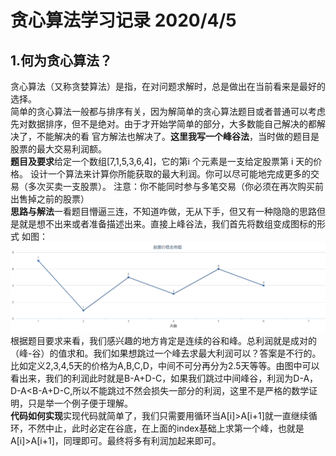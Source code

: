# 贪心算法学习记录 2020/4/5  
## 1.何为贪心算法？  
贪心算法（又称贪婪算法）是指，在对问题求解时，总是做出在当前看来是最好的选择。  
简单的贪心算法一般都与排序有关，因为解简单的贪心算法题目或者普通可以考虑先对数据排序，但不是绝对。由于才开始学简单的部分，大多数能自己解决的都解决了，不能解决的看
官方解法也解决了。**这里我写一个峰谷法**，当时做的题目是股票的最大交易利润额。  
**题目及要求**给定一个数组[7,1,5,3,6,4]，它的第i 个元素是一支给定股票第 i 天的价格。
设计一个算法来计算你所能获取的最大利润。你可以尽可能地完成更多的交易（多次买卖一支股票）。
注意：你不能同时参与多笔交易（你必须在再次购买前出售掉之前的股票）  
**思路与解法**一看题目懵逼三连，不知道咋做，无从下手，但又有一种隐隐的思路但是就是想不出来或者准备描述出来。直接上峰谷法，我们首先将数组变成图标的形式
如图：![股票价格](https://github.com/781303842/Mainstudy/blob/master/ALLIMG/holderprice.png)
根据题目要求来看，我们感兴趣的地方肯定是连续的谷和峰。总利润就是成对的（峰-谷）的值求和。我们如果想跳过一个峰去求最大利润可以？答案是不行的。
比如定义2,3,4,5天的价格为A,B,C,D，中间不可分再分为2.5天等等。由图中可以看出来，我们的利润此时就是B-A+D-C，如果我们跳过中间峰谷，利润为D-A，D-A<B-A+D-C,所以不能跳过不然会损失一部分的利润，这里不是严格的数学证明，只是举一个例子便于理解。  
**代码如何实现**实现代码就简单了，我们只需要用循环当A[i]>A[i+1]就一直继续循环，不然中止，此时必定在谷底，在上面的index基础上求第一个峰，也就是A[i]>A[i+1]，同理即可。最终将多有利润加起来即可。
